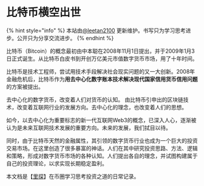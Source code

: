 # 比特币横空出世

{% hint style="info" %}
本站由[@leetan2100](https://twitter.com/leetan2100) 更新维护。书写只为学习思考进步。公开只为分享交流进步。
{% endhint %}

比特币（Bitcoin）的概念最初由中本聪在2008年11月1日提出，并于2009年1月3日正式诞生。从比特币白皮书到开创万亿美元市值数字货币市场，用了十年时间。

比特币是技术工程师，尝试用技术手段解决社会现实问题的又一大创新。2008年金融危机后，比特币作为**用去中心化数字账本技术解决现代国家信用货币信用问题**的方案被提出。

去中心化的数字货币，改变着人们对货币的认知。 由比特币引申出的区块链技术，改变着互联网行业的发展方向。去中心化的理念，也改变着人们的思想。

如今，以去中心化为重要标志的新一代互联网Web3的概念，已深入人心，逐渐被认为是未来互联网技术发展的重要方向。未来的发展，我们拭目以待。



同时，由于比特币天然的金融属性，其引领的数字货币行业也成为一个巨大的投资交易市场。在这里创造了很多暴富的神话。人们在其中研究投资思路、方法、逻辑和策略，形成对数字货币市场的各种认知。人们提出各自的理念，并试图构建属于自己的投资理论，以求实现长期稳定盈利。

本文档是【[里探](https://twitter.com/leetan2100)】在币圈学习思考投资之道的日常记录。
